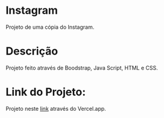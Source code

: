 # Instagram
Projeto de uma cópia do Instagram.

# Descrição
Projeto feito através de Boodstrap, Java Script, HTML e CSS.

# Link do Projeto:
Projeto neste [link](https://vercel.com/williams-projects-e9055a33/instagram-i6o2/FX5mYq8qMW82asndmJFm2RVV3WU8) através do Vercel.app.
